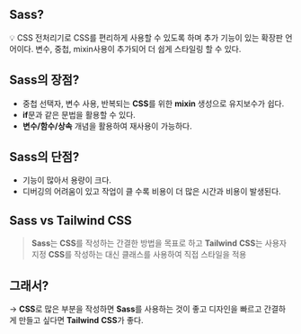 ## Sass?

<aside>
💡 CSS 전처리기로 CSS를 편리하게 사용할 수 있도록 하며 추가 기능이 있는 확장판 언어이다. 변수, 중첩, mixin사용이 추가되어 더 쉽게 스타일링 할 수 있다.

</aside>

## Sass의 장점?

- 중첩 선택자, 변수 사용, 반복되는 **CSS**를 위한 **mixin** 생성으로 유지보수가 쉽다.
- **if**문과 같은 문법을 활용할 수 있다.
- **변수/함수/상속** 개념을 활용하여 재사용이 가능하다.

## Sass의 단점?

- 기능이 많아서 용량이 크다.
- 디버깅의 어려움이 있고 작업이 클 수록 비용이 더 많은 시간과 비용이 발생된다.

## Sass vs Tailwind CSS

> **Sass**는 **CSS**를 작성하는 간결한 방법을 목표로 하고 **Tailwind** **CSS**는 사용자 지정 **CSS**를 작성하는 대신 클래스를 사용하여 직접 스타일을 적용

## 그래서?

→ **CSS**로 많은 부분을 작성하면 **Sass**를 사용하는 것이 좋고 디자인을 빠르고 간결하게 만들고 싶다면 **Tailwind** **CSS**가 좋다.
